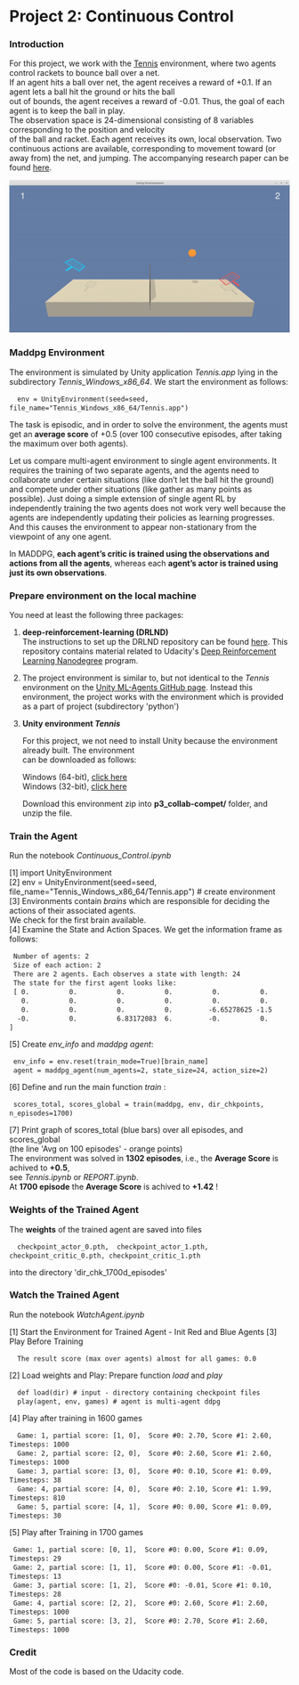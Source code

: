 
[//]: # (Image References)
[image1]:Tennis.gif  "Trained Agent"

# Project 2: Continuous Control

### Introduction

For this project, we work with the [Tennis](https://github.com/Unity-Technologies/ml-agents/blob/master/docs/Learning-Environment-Examples.md#tennis) environment, where two agents control rackets to bounce ball over a net.     
If an agent hits a ball over net, the agent receives a reward of +0.1. If an agent lets a ball hit the ground or hits the ball   
out of bounds, the agent receives a reward of -0.01. Thus, the goal of each agent is to keep the ball in play.    
The observation space is 24-dimensional consisting of 8 variables corresponding to the position and velocity  
of the ball and racket. Each agent receives its own, local observation. Two continuous actions are available, corresponding 
to movement toward (or away from) the net, and jumping. The accompanying research paper can be found [here](https://arxiv.org/pdf/1706.02275.pdf).

![Trained Agent][image1]


### Maddpg Environment

The environment is simulated by Unity application _Tennis.app_ lying in the subdirectory _Tennis_Windows_x86_64_.
We start the environment as follows:

      env = UnityEnvironment(seed=seed, file_name="Tennis_Windows_x86_64/Tennis.app")
      
The task is episodic, and in order to solve the environment, the agents must get an **average score** of +0.5 
(over 100 consecutive episodes, after taking the maximum over both agents).       

Let us compare multi-agent environment to single agent environments. It requires the training of two separate agents, 
and the agents need to collaborate under certain situations (like don’t let the ball hit the ground) 
and compete under other situations (like gather as many points as possible). Just doing a simple extension 
of single agent RL by independently training the two agents does not work very well because the agents 
are independently updating their policies as learning progresses. And this causes the environment to appear 
non-stationary from the viewpoint of any one agent. 

In MADDPG, __each agent’s critic is trained using the observations and actions from all the agents__, 
whereas each __agent’s actor is trained using just its own observations__.


### Prepare environment on the local machine

You need at least the following three packages:

1. **deep-reinforcement-learning  (DRLND)**        
   The instructions to set up the DRLND repository can be found [here](https://github.com/udacity/deep-reinforcement-learning#dependencies). 
   This repository contains material related to Udacity's [Deep Reinforcement Learning Nanodegree](https://www.udacity.com/course/deep-reinforcement-learning-nanodegree--nd893) program.

2. The project environment is similar to, but not identical to the _Tennis_ environment on the 
   [Unity ML-Agents GitHub page](https://github.com/Unity-Technologies/ml-agents/blob/master/docs/Learning-Environment-Examples.md).
   Instead this environment, the project works with the environment which is provided as a part of project
   (subdirectory 'python') 


3. **Unity environment _Tennis_**

    For this project, we not need to install Unity because the environment already built. The environment     
    can be downloaded as follows:

   Windows (64-bit), [click here](https://s3-us-west-1.amazonaws.com/udacity-drlnd/P3/Tennis/Tennis_Windows_x86_64.zip)    
   Windows (32-bit), [click here](https://s3-us-west-1.amazonaws.com/udacity-drlnd/P3/Tennis/Tennis_Windows_x86.zip)     

   Download this environment zip into  **p3_collab-compet/** folder, and unzip the file.

### Train the Agent

   Run the notebook _Continuous_Control.ipynb_
   
   [1] import UnityEnvironment    
   [2] env = UnityEnvironment(seed=seed, file_name="Tennis_Windows_x86_64/Tennis.app")   # create environment        
   [3] Environments contain _brains_ which are responsible for deciding the actions of their associated agents.     
       We check for the first brain available.      
   [4] Examine the State and Action Spaces. We get the information frame as follows:   
       
     Number of agents: 2   
     Size of each action: 2   
     There are 2 agents. Each observes a state with length: 24    
     The state for the first agent looks like: 
     [ 0.          0.          0.          0.          0.          0.     
       0.          0.          0.          0.          0.          0.   
       0.          0.          0.          0.         -6.65278625 -1.5   
      -0.          0.          6.83172083  6.         -0.          0.        ]     
   
   [5]  Create _env_info_ and _maddpg agent_:

     env_info = env.reset(train_mode=True)[brain_name]      
     agent = maddpg_agent(num_agents=2, state_size=24, action_size=2)   

   [6]  Define and run the main function _train_ :
   
     scores_total, scores_global = train(maddpg, env, dir_chkpoints, n_episodes=1700)  
      
   [7]  Print graph of scores_total (blue bars) over all episodes, and  scores_global  
        (the line 'Avg on 100 episodes' - orange points)    
        The environment was solved in **1302 episodes**,  i.e., the **Average Score** is achived to **+0.5**,    
        see _Tennis.ipynb_ or _REPORT.ipynb_.   
        At **1700 episode** the **Average Score** is achived to **+1.42** !   
        
### Weights of the Trained Agent
  
  The **weights** of the trained agent are saved into files       
  
      checkpoint_actor_0.pth,  checkpoint_actor_1.pth,  checkpoint_critic_0.pth, checkpoint_critic_1.pth  
              
  into the directory 'dir_chk_1700d_episodes'

### Watch the Trained Agent

 Run the notebook _WatchAgent.ipynb_
 
 [1]  Start the Environment for Trained Agent  - Init Red and Blue Agents 
 [3]  Play Before Training    
        
      The result score (max over agents) almost for all games: 0.0  
        
 [2]  Load weights and Play: Prepare function _load_ and _play_   
 
      def load(dir) # input - directory containing checkpoint files
      play(agent, env, games) # agent is multi-agent ddpg     
            
 [4] Play after training in 1600 games 
 
      Game: 1, partial score: [1, 0],  Score #0: 2.70, Score #1: 2.60, Timesteps: 1000    
      Game: 2, partial score: [2, 0],  Score #0: 2.60, Score #1: 2.60, Timesteps: 1000    
      Game: 3, partial score: [3, 0],  Score #0: 0.10, Score #1: 0.09, Timesteps: 38     
      Game: 4, partial score: [4, 0],  Score #0: 2.10, Score #1: 1.99, Timesteps: 810    
      Game: 5, partial score: [4, 1],  Score #0: 0.00, Score #1: 0.09, Timesteps: 30    
      
 [5] Play after Training in 1700 games   
 
     Game: 1, partial score: [0, 1],  Score #0: 0.00, Score #1: 0.09, Timesteps: 29 
     Game: 2, partial score: [1, 1],  Score #0: 0.00, Score #1: -0.01, Timesteps: 13 
     Game: 3, partial score: [1, 2],  Score #0: -0.01, Score #1: 0.10, Timesteps: 28 
     Game: 4, partial score: [2, 2],  Score #0: 2.60, Score #1: 2.60, Timesteps: 1000 
     Game: 5, partial score: [3, 2],  Score #0: 2.70, Score #1: 2.60, Timesteps: 1000    
     
### Credit

Most of the code is based on the Udacity code.     
